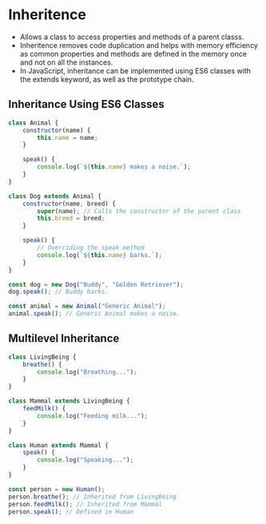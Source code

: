 # Inheritence

- Allows a class to access properties and methods of a parent classs.
- Inheritence removes code duplication and helps with memory efficiency as common properties and methods are defined in the memory once and not on all the instances.
- In JavaScript, inheritance can be implemented using ES6 classes with the extends keyword, as well as the prototype chain.

## Inheritance Using ES6 Classes

``` javascript
class Animal {
    constructor(name) {
        this.name = name;
    }

    speak() {
        console.log(`${this.name} makes a noise.`);
    }
}

class Dog extends Animal {
    constructor(name, breed) {
        super(name); // Calls the constructor of the parent class
        this.breed = breed;
    }

    speak() {
        // Overriding the speak method
        console.log(`${this.name} barks.`);
    }
}

const dog = new Dog("Buddy", "Golden Retriever");
dog.speak(); // Buddy barks.

const animal = new Animal("Generic Animal");
animal.speak(); // Generic Animal makes a noise.

```

##  Multilevel Inheritance

``` javascript
class LivingBeing {
    breathe() {
        console.log("Breathing...");
    }
}

class Mammal extends LivingBeing {
    feedMilk() {
        console.log("Feeding milk...");
    }
}

class Human extends Mammal {
    speak() {
        console.log("Speaking...");
    }
}

const person = new Human();
person.breathe(); // Inherited from LivingBeing
person.feedMilk(); // Inherited from Mammal
person.speak(); // Defined in Human

```

